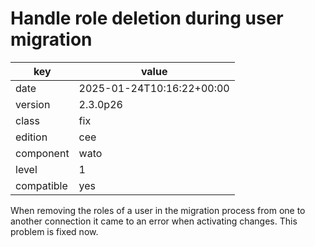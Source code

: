 [//]: # (werk v2)
# Handle role deletion during user migration

key        | value
---------- | ---
date       | 2025-01-24T10:16:22+00:00
version    | 2.3.0p26
class      | fix
edition    | cee
component  | wato
level      | 1
compatible | yes

When removing the roles of a user in the migration process from one
to another connection it came to an error when activating changes.
This problem is fixed now.
